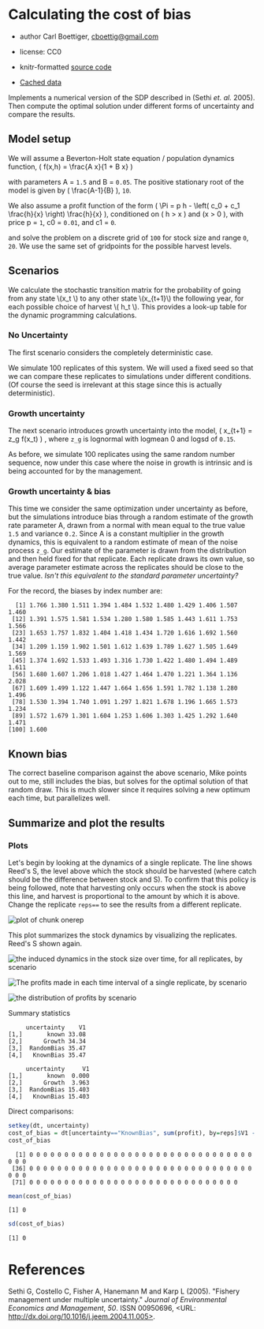 






# Calculating the cost of bias  
 * author Carl Boettiger, <cboettig@gmail.com>
 * license: CC0


 * knitr-formatted [source code](https://github.com/cboettig/pdg_control/blob/master/inst/examples/cost_of_bias.Rmd)
 * [Cached data](http://two.ucdavis.edu/cboettig/data/cost_of_bias/)

Implements a numerical version of the SDP described in (Sethi _et. al._ 2005).  Then compute the optimal solution under different forms of uncertainty and compare the results.  





## Model setup 

We will assume a Beverton-Holt state equation / population dynamics function, <span> \( f(x,h) = \frac{A x}{1 + B x} \)</span>



with parameters A = `1.5` and B = `0.05`.  The positive stationary root of the model is given by <span>\( \frac{A-1}{B} \)</span>, `10`.   




We also assume a profit function of the form <span>\( \Pi = p h - \left( c_0  + c_1 \frac{h}{x} \right) \frac{h}{x} \)</span>, conditioned on <span>\( h > x \)</span> and <span>\(x > 0 \)</span>, with price p = `1`, c0 = `0.01`, and c1 = `0`.  





and solve the problem on a discrete grid of `100` for stock size and range `0`, `20`.  We use the same set of gridpoints for the possible harvest levels. 


## Scenarios 

We calculate the stochastic transition matrix for the probability of going from any state \\(x_t \\) to any other state \\(x_{t+1}\\) the following year, for each possible choice of harvest \\( h_t \\).  This provides a look-up table for the dynamic programming calculations.

### No Uncertainty 

The first scenario considers the completely deterministic case.  










We simulate 100 replicates of this system.  We will used a fixed seed so that we can compare these replicates to simulations under different conditions.  (Of course the seed is irrelevant at this stage since this is actually deterministic).  



### Growth uncertainty 




The next scenario introduces growth uncertainty into the model, <span> \( x_{t+1} = z_g f(x_t) \) </span>, where `z_g` is lognormal with logmean 0 and logsd of `0.15`.  








As before, we simulate 100 replicates using the same random number sequence, now under this case where the noise in growth is intrinsic and is being accounted for by the management.  




### Growth uncertainty & bias  





This time we consider the same optimization under uncertainty as before, but the simulations introduce bias through a random estimate of the growth rate parameter A, drawn from a normal with mean equal to the true value `1.5` and variance `0.2`.   Since A is a constant multiplier in the growth dynamics, this is equivalent to a random estimate of mean of the noise process `z_g`.  Our estimate of the parameter is drawn from the distribution and then held fixed for that replicate.  Each replicate draws its own value, so average parameter estimate across the replicates should be close to the true value.  _Isn't this equivalent to the standard parameter uncertainty?_




For the record, the biases by index number are:



```
  [1] 1.766 1.380 1.511 1.394 1.484 1.532 1.480 1.429 1.406 1.507 1.460
 [12] 1.391 1.575 1.581 1.534 1.280 1.580 1.585 1.443 1.611 1.753 1.566
 [23] 1.653 1.757 1.832 1.404 1.418 1.434 1.720 1.616 1.692 1.560 1.442
 [34] 1.209 1.159 1.902 1.501 1.612 1.639 1.789 1.627 1.505 1.649 1.569
 [45] 1.374 1.692 1.533 1.493 1.316 1.730 1.422 1.480 1.494 1.489 1.611
 [56] 1.680 1.607 1.206 1.018 1.427 1.464 1.470 1.221 1.364 1.136 2.028
 [67] 1.609 1.499 1.122 1.447 1.664 1.656 1.591 1.782 1.138 1.280 1.496
 [78] 1.530 1.394 1.740 1.091 1.297 1.821 1.678 1.196 1.665 1.573 1.234
 [89] 1.572 1.679 1.301 1.604 1.253 1.606 1.303 1.425 1.292 1.640 1.471
[100] 1.600
```




## Known bias

The correct baseline comparison against the above scenario, Mike points out to me, still includes the bias, but solves for the optimal solution of that random draw.  This is much slower since it requires solving a new optimum each time, but parallelizes well.   







## Summarize and plot the results                                                   





### Plots 

Let's begin by looking at the dynamics of a single replicate. The line shows Reed's S, the level above which the stock should be harvested (where catch should be the difference between stock and S).  To confirm that this policy is being followed, note that harvesting only occurs when the stock is above this line, and harvest is proportional to the amount by which it is above.  Change the replicate `reps==` to see the results from a different replicate.  

![plot of chunk onerep](http://farm8.staticflickr.com/7241/7223268132_a05f71a08f_o.png) 



This plot summarizes the stock dynamics by visualizing the replicates. Reed's S shown again.

![the induced dynamics in the stock size over time, for all replicates, by scenario](http://farm8.staticflickr.com/7227/7223268766_182021509e_o.png) 



![The profits made in each time interval of a single replicate, by scenario](http://farm8.staticflickr.com/7100/7223269436_3e762aa435_o.png) 



![the distribution of profits by scenario](http://farm9.staticflickr.com/8146/7223269932_f557f2b5e4_o.png) 


Summary statistics 



```
     uncertainty    V1
[1,]       known 33.08
[2,]      Growth 34.34
[3,]  RandomBias 35.47
[4,]   KnownBias 35.47
```



```
     uncertainty     V1
[1,]       known  0.000
[2,]      Growth  3.963
[3,]  RandomBias 15.403
[4,]   KnownBias 15.403
```








Direct comparisons: 



```r
setkey(dt, uncertainty)
cost_of_bias = dt[uncertainty=="KnownBias", sum(profit), by=reps]$V1 - dt[uncertainty=="RandomBias", sum(profit), by=reps]$V1
cost_of_bias
```



```
  [1] 0 0 0 0 0 0 0 0 0 0 0 0 0 0 0 0 0 0 0 0 0 0 0 0 0 0 0 0 0 0 0 0 0 0 0
 [36] 0 0 0 0 0 0 0 0 0 0 0 0 0 0 0 0 0 0 0 0 0 0 0 0 0 0 0 0 0 0 0 0 0 0 0
 [71] 0 0 0 0 0 0 0 0 0 0 0 0 0 0 0 0 0 0 0 0 0 0 0 0 0 0 0 0 0 0
```



```r
mean(cost_of_bias)
```



```
[1] 0
```



```r
sd(cost_of_bias)
```



```
[1] 0
```




# References

Sethi G, Costello C, Fisher A, Hanemann M and Karp L (2005). "Fishery
management under multiple uncertainty." _Journal of Environmental
Economics and Management_, *50*. ISSN 00950696, <URL:
http://dx.doi.org/10.1016/j.jeem.2004.11.005>.


